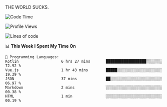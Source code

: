 THE WORLD SUCKS.

<!--START_SECTION:waka-->
![Code Time](http://img.shields.io/badge/Code%20Time-405%20hrs%2015%20mins-blue)

![Profile Views](http://img.shields.io/badge/Profile%20Views-2-blue)

![Lines of code](https://img.shields.io/badge/From%20Hello%20World%20I%27ve%20Written-2.1%20million%20lines%20of%20code-blue)

📊 **This Week I Spent My Time On** 

```text
💬 Programming Languages: 
Kotlin                   6 hrs 27 mins       ██████████████████░░░░░░░   72.92 % 
Vue.js                   1 hr 43 mins        █████░░░░░░░░░░░░░░░░░░░░   19.39 % 
JSON                     37 mins             ██░░░░░░░░░░░░░░░░░░░░░░░   06.97 % 
Markdown                 2 mins              ░░░░░░░░░░░░░░░░░░░░░░░░░   00.38 % 
HTML                     1 min               ░░░░░░░░░░░░░░░░░░░░░░░░░   00.19 % 
```


<!--END_SECTION:waka-->
